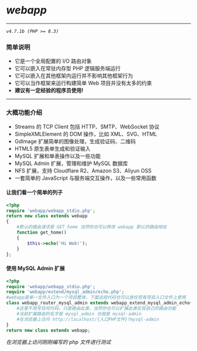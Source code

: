 # *webapp*
---
*`v4.7.1b (PHP >= 8.3)`*
### 简单说明
- 它是一个全局配置的 I/O 路由对象
- 它可以嵌入在常驻内存型 PHP 逻辑服务端运行
- 它可以嵌入在其他框架内运行并不影响其他框架行为
- 它可以当作框架来运行构建简单 Web 项目并没有太多的约束
- **建议有一定经验的程序员使用!**

---

### 大概功能介绍
- Streams 的 TCP Client 包括 HTTP、SMTP、WebSocket 协议
- SimpleXMLElement 的 DOM 操作，比如 XML、SVG、HTML
- GdImage 扩展简单的图像处理，生成验证码、二维码
- HTML5 原生表单生成和验证输入
- MySQL 扩展和单表操作以及一些功能
- MySQL Admin 扩展，管理和维护 MySQL 数据库
- NFS 扩展，支持 Cloudflare R2、Amazon S3、Aliyun OSS
- 一套简单的 JavaScript 与服务端交互操作，以及一些常用函数

#### 让我们看一个简单的列子

```PHP
<?php
require 'webapp/webapp_stdio.php';
return new class extends webapp
{
	#默认的路由请求是 GET home 当然你也可以修改 webapp 默认的路由地址
	function get_home()
	{
		$this->echo('Hi Web!');
	}
};
```

#### 使用 MySQL Admin 扩展

```PHP
<?php
require 'webapp/webapp_stdio.php';
require 'webapp/extend/mysql_admin/echo.php';
#webapp是单一文件入口为一个项目整体，下面这段代码也可以放在现有项目入口文件上使用
class webapp_router_mysql_admin extends webapp_extend_mysql_admin_echo{
    #这里不用写任何代码，只是路由此类，当然你也可以扩展此类实现自己的路由功能
    #当前扩展路由的名字是 mysql_admin 也就是 mysql-admin
    #在浏览器上访问 http://localhost/{入口PHP文件}?mysql-admin
}
return new class extends webapp;
```

*在浏览器上访问刚刚编写的 php 文件进行测试*
